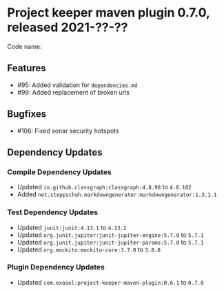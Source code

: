 # Project keeper maven plugin 0.7.0, released 2021-??-??

Code name:

## Features

* #95: Added validation for `dependencies.md`
* #99: Added replacement of broken urls

## Bugfixes

* #106: Fixed sonar security hotspots

## Dependency Updates

### Compile Dependency Updates

* Updated `io.github.classgraph:classgraph:4.8.98` to `4.8.102`
* Added `net.steppschuh.markdowngenerator:markdowngenerator:1.3.1.1`

### Test Dependency Updates

* Updated `junit:junit:4.13.1` to `4.13.2`
* Updated `org.junit.jupiter:junit-jupiter-engine:5.7.0` to `5.7.1`
* Updated `org.junit.jupiter:junit-jupiter-params:5.7.0` to `5.7.1`
* Updated `org.mockito:mockito-core:3.7.0` to `3.8.0`

### Plugin Dependency Updates

* Updated `com.exasol:project-keeper-maven-plugin:0.6.1` to `0.7.0`
